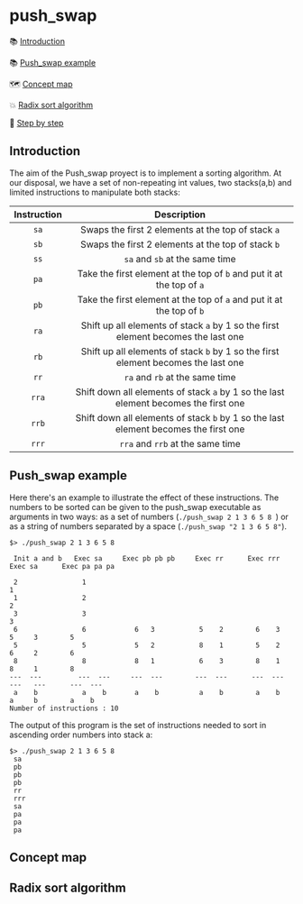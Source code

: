 # push_swap

:books: [Introduction](#introduction)

:books: [Push_swap example](#push_swap-example)
 
:world_map: [Concept map](#concept-map)

:collision: [Radix sort algorithm](#radix-sort-algorithm)
 
:footprints: [Step by step](#step-by-step)

## Introduction
The aim of the Push_swap proyect is to implement a sorting algorithm. At our disposal, we have a set of non-repeating int values, two stacks(a,b) and limited instructions to manipulate 
both stacks:

| Instruction | Description |
| :---------: | :---------: |
| ``sa`` | Swaps the first 2 elements at the top of stack ``a`` |
| ``sb`` | Swaps the first 2 elements at the top of stack ``b`` |
| ``ss`` | ``sa`` and ``sb`` at the same time |
| ``pa`` | Take the first element at the top of ``b`` and put it at the top of ``a`` |
| ``pb`` |  Take the first element at the top of ``a`` and put it at the top of ``b`` |
| ``ra`` | Shift up all elements of stack ``a`` by 1 so the first element becomes the last one |
| ``rb`` | Shift up all elements of stack ``b`` by 1 so the first element becomes the last one |
| ``rr`` | ``ra`` and ``rb`` at the same time |
| ``rra`` | Shift down all elements of stack ``a`` by 1 so the last element becomes the first one |
| ``rrb`` | Shift down all elements of stack ``b`` by 1 so the last element becomes the first one |
| ``rrr`` | ``rra`` and ``rrb`` at the same time |

## Push_swap example
Here there's an example to illustrate the effect of these instructions. The numbers to be sorted can be given to the push_swap executable as arguments in two ways: as a set
of numbers (``./push_swap 2 1 3 6 5 8 ``) or as a string of numbers separated by a space (``./push_swap "2 1 3 6 5 8"``).
```
$> ./push_swap 2 1 3 6 5 8
 
 Init a and b   Exec sa     Exec pb pb pb     Exec rr      Exec rrr       Exec sa      Exec pa pa pa
 
 2                1                                                                       1
 1                2                                                                       2
 3                3                                                                       3
 6                6            6   3           5    2        6    3        5     3        5
 5                5            5   2           8    1        5    2        6     2        6
 8                8            8   1           6    3        8    1        8     1        8
---  ---         ---  ---     ---  ---        ---  ---      ---  ---      ---   ---      ---  ---
 a    b           a    b       a    b          a    b        a    b        a     b        a    b
Number of instructions : 10
```
The output of this program is the set of instructions needed to sort in ascending order numbers into stack a:
```
$> ./push_swap 2 1 3 6 5 8
 sa
 pb
 pb
 pb
 rr
 rrr
 sa
 pa
 pa
 pa
```

## Concept map

## Radix sort algorithm











